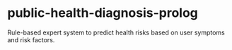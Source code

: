 # public-health-diagnosis-prolog
Rule-based expert system to predict health risks based on user symptoms and risk factors.
